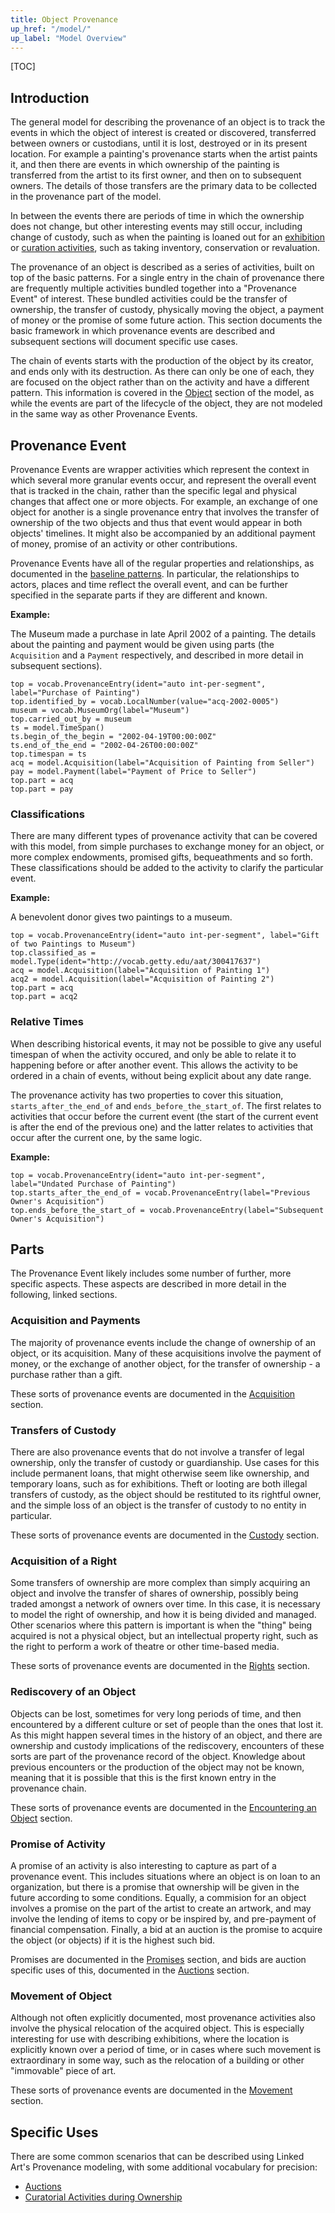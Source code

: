 ```yaml
---
title: Object Provenance
up_href: "/model/"
up_label: "Model Overview"
---
```


[TOC]

## Introduction

The general model for describing the provenance of an object is to track the events in which the object of interest is created or discovered, transferred between owners or custodians, until it is lost, destroyed or in its present location.  For example a painting's provenance starts when the artist paints it, and then there are events in which ownership of the painting is transferred from the artist to its first owner, and then on to subsequent owners. The details of those transfers are the primary data to be collected in the provenance part of the model.

In between the events there are periods of time in which the ownership does not change, but other interesting events may still occur, including change of custody, such as when the painting is loaned out for an [exhibition](../exhibition/) or [curation activities](curation), such as taking inventory, conservation or revaluation.

The provenance of an object is described as a series of activities, built on top of the basic patterns. For a single entry in the chain of provenance there are frequently multiple activities bundled together into a "Provenance Event" of interest.  These bundled activities could be the transfer of ownership, the transfer of custody, physically moving the object, a payment of money or the promise of some future action. This section documents the basic framework in which provenance events are described and subsequent sections will document specific use cases.

The chain of events starts with the production of the object by its creator, and ends only with its destruction. As there can only be one of each, they are focused on the object rather than on the activity and have a different pattern. This information is covered in the [Object](/model/object/production/) section of the model, as while the events are part of the lifecycle of the object, they are not modeled in the same way as other Provenance Events.

## Provenance Event

Provenance Events are wrapper activities which represent the context in which several more granular events occur, and represent the overall event that is tracked in the chain, rather than the specific legal and physical changes that affect one or more objects.  For example, an exchange of one object for another is a single provenance entry that involves the transfer of ownership of the two objects and thus that event would appear in both objects' timelines. It might also be accompanied by an additional payment of money, promise of an activity or other contributions. 

Provenance Events have all of the regular properties and relationships, as documented in the [baseline patterns](/model/base/). In particular, the relationships to actors, places and time reflect the overall event, and can be further specified in the separate parts if they are different and known.  

__Example:__

The Museum made a purchase in late April 2002 of a painting. The details about the painting and payment would be given using parts (the `Acquisition` and a `Payment` respectively, and described in more detail in subsequent sections).

```crom
top = vocab.ProvenanceEntry(ident="auto int-per-segment", label="Purchase of Painting")
top.identified_by = vocab.LocalNumber(value="acq-2002-0005")
museum = vocab.MuseumOrg(label="Museum")
top.carried_out_by = museum
ts = model.TimeSpan()
ts.begin_of_the_begin = "2002-04-19T00:00:00Z"
ts.end_of_the_end = "2002-04-26T00:00:00Z"
top.timespan = ts
acq = model.Acquisition(label="Acquisition of Painting from Seller")
pay = model.Payment(label="Payment of Price to Seller")
top.part = acq
top.part = pay
```


### Classifications

There are many different types of provenance activity that can be covered with this model, from simple purchases to exchange money for an object, or more complex endowments, promised gifts, bequeathments and so forth. These classifications should be added to the activity to clarify the particular event.

__Example:__

A benevolent donor gives two paintings to a museum.

```crom
top = vocab.ProvenanceEntry(ident="auto int-per-segment", label="Gift of two Paintings to Museum")
top.classified_as = model.Type(ident="http://vocab.getty.edu/aat/300417637")
acq = model.Acquisition(label="Acquisition of Painting 1")
acq2 = model.Acquisition(label="Acquisition of Painting 2")
top.part = acq
top.part = acq2
```

### Relative Times

When describing historical events, it may not be possible to give any useful timespan of when the activity occured, and only be able to relate it to happening before or after another event. This allows the activity to be ordered in a chain of events, without being explicit about any date range.

The provenance activity has two properties to cover this situation, `starts_after_the_end_of` and `ends_before_the_start_of`. The first relates to activities that occur before the current event (the start of the current event is after the end of the previous one) and the latter relates to activities that occur after the current one, by the same logic.


__Example:__


```crom
top = vocab.ProvenanceEntry(ident="auto int-per-segment", label="Undated Purchase of Painting")
top.starts_after_the_end_of = vocab.ProvenanceEntry(label="Previous Owner's Acquisition")
top.ends_before_the_start_of = vocab.ProvenanceEntry(label="Subsequent Owner's Acquisition")
```


## Parts

The Provenance Event likely includes some number of further, more specific aspects. These aspects are described in more detail in the following, linked sections.


### Acquisition and Payments

The majority of provenance events include the change of ownership of an object, or its acquisition.  Many of these acquisitions involve the payment of money, or the exchange of another object, for the transfer of ownership - a purchase rather than a gift.

These sorts of provenance events are documented in the [Acquisition](acquisition) section.

### Transfers of Custody

There are also provenance events that do not involve a transfer of legal ownership, only the transfer of custody or guardianship. Use cases for this include permanent loans, that might otherwise seem like ownership, and temporary loans, such as for exhibitions.  Theft or looting are both illegal transfers of custody, as the object should be restituted to its rightful owner, and the simple loss of an object is the transfer of custody to no entity in particular.

These sorts of provenance events are documented in the [Custody](custody) section.

### Acquisition of a Right

Some transfers of ownership are more complex than simply acquiring an object and involve the transfer of shares of ownership, possibly being traded amongst a network of owners over time. In this case, it is necessary to model the right of ownership, and how it is being divided and managed. Other scenarios where this pattern is important is when the "thing" being acquired is not a physical object, but an intellectual property right, such as the right to perform a work of theatre or other time-based media.

These sorts of provenance events are documented in the [Rights](rights) section.

### Rediscovery of an Object

Objects can be lost, sometimes for very long periods of time, and then encountered by a different culture or set of people than the ones that lost it. As this might happen several times in the history of an object, and there are ownership and custody implications of the rediscovery, encounters of these sorts are part of the provenance record of the object. Knowledge about previous encounters or the production of the object may not be known, meaning that it is possible that this is the first known entry in the provenance chain.

These sorts of provenance events are documented in the [Encountering an Object](encounters) section.

### Promise of Activity

A promise of an activity is also interesting to capture as part of a provenance event.  This includes situations where an object is on loan to an organization, but there is a promise that ownership will be given in the future according to some conditions.  Equally, a commision for an object involves a promise on the part of the artist to create an artwork, and may involve the lending of items to copy or be inspired by, and pre-payment of financial compensation. Finally, a bid at an auction is the promise to acquire the object (or objects) if it is the highest such bid.

Promises are documented in the [Promises](promises) section, and bids are auction specific uses of this, documented in the [Auctions](auctions) section.

### Movement of Object

Although not often explicitly documented, most provenance activities also involve the physical relocation of the acquired object. This is especially interesting for use with describing exhibitions, where the location is explicitly known over a period of time, or in cases where such movement is extraordinary in some way, such as the relocation of a building or other "immovable" piece of art.

These sorts of provenance events are documented in the [Movement](movement) section.


## Specific Uses

There are some common scenarios that can be described using Linked Art's Provenance modeling, with some additional vocabulary for precision:

* [Auctions](auctions)
* [Curatorial Activities during Ownership](curation)

